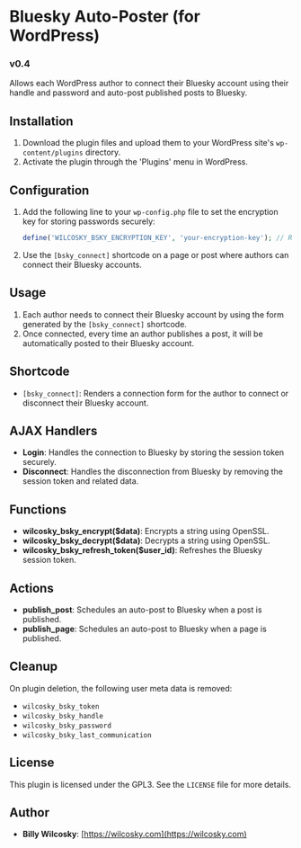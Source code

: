 # Bluesky Auto-Poster (for WordPress)
### v0.4

Allows each WordPress author to connect their Bluesky account using their handle and password and auto-post published posts to Bluesky.

## Installation

1. Download the plugin files and upload them to your WordPress site's `wp-content/plugins` directory.
2. Activate the plugin through the 'Plugins' menu in WordPress.

## Configuration

1. Add the following line to your `wp-config.php` file to set the encryption key for storing passwords securely:
    ```php
    define('WILCOSKY_BSKY_ENCRYPTION_KEY', 'your-encryption-key'); // Replace with a secure key
    ```

2. Use the `[bsky_connect]` shortcode on a page or post where authors can connect their Bluesky accounts.

## Usage

1. Each author needs to connect their Bluesky account by using the form generated by the `[bsky_connect]` shortcode.
2. Once connected, every time an author publishes a post, it will be automatically posted to their Bluesky account.

## Shortcode

- `[bsky_connect]`: Renders a connection form for the author to connect or disconnect their Bluesky account.

## AJAX Handlers

- **Login**: Handles the connection to Bluesky by storing the session token securely.
- **Disconnect**: Handles the disconnection from Bluesky by removing the session token and related data.

## Functions

- **wilcosky_bsky_encrypt($data)**: Encrypts a string using OpenSSL.
- **wilcosky_bsky_decrypt($data)**: Decrypts a string using OpenSSL.
- **wilcosky_bsky_refresh_token($user_id)**: Refreshes the Bluesky session token.

## Actions

- **publish_post**: Schedules an auto-post to Bluesky when a post is published.
- **publish_page**: Schedules an auto-post to Bluesky when a page is published.

## Cleanup

On plugin deletion, the following user meta data is removed:
- `wilcosky_bsky_token`
- `wilcosky_bsky_handle`
- `wilcosky_bsky_password`
- `wilcosky_bsky_last_communication`

## License

This plugin is licensed under the GPL3. See the `LICENSE` file for more details.

## Author

- **Billy Wilcosky**: [https://wilcosky.com](https://wilcosky.com)
